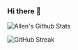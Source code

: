 ### Hi there 👋

<!--
**m4dhouse/m4dhouse** is a ✨ _special_ ✨ repository because its `README.md` (this file) appears on your GitHub profile.

Here are some ideas to get you started:

- 🔭 I’m currently working on ...
- 🌱 I’m currently learning ...
- 👯 I’m looking to collaborate on ...
- 🤔 I’m looking for help with ...
- 💬 Ask me about ...
- 📫 How to reach me: ...
- 😄 Pronouns: ...
- ⚡ Fun fact: ...
-->

![Allen's Github Stats](https://github-readme-stats.vercel.app/api?username=m4dhouse&show_icons=true&theme=dark)

![GitHub Streak](https://streak-stats.demolab.com?user=m4dhouse&theme=prussian&background=374159&dates=C7D1E3&currStreakNum=0074FF&sideLabels=84ADC4)
